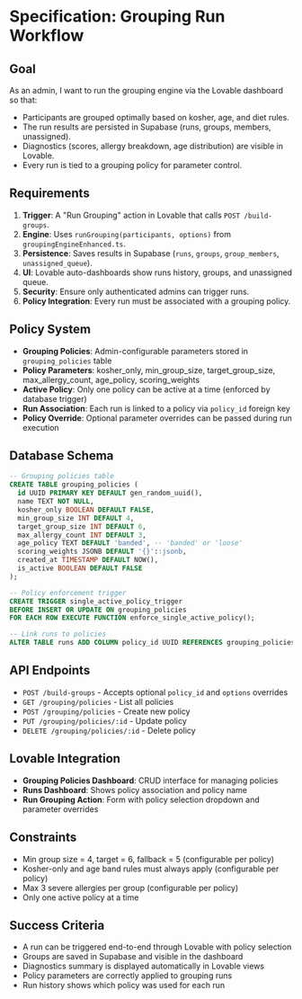 # Specification: Grouping Run Workflow

## Goal
As an admin, I want to run the grouping engine via the Lovable dashboard so that:
- Participants are grouped optimally based on kosher, age, and diet rules.
- The run results are persisted in Supabase (runs, groups, members, unassigned).
- Diagnostics (scores, allergy breakdown, age distribution) are visible in Lovable.
- Every run is tied to a grouping policy for parameter control.

## Requirements
1. **Trigger**: A "Run Grouping" action in Lovable that calls `POST /build-groups`.
2. **Engine**: Uses `runGrouping(participants, options)` from `groupingEngineEnhanced.ts`.
3. **Persistence**: Saves results in Supabase (`runs`, `groups`, `group_members`, `unassigned_queue`).
4. **UI**: Lovable auto-dashboards show runs history, groups, and unassigned queue.
5. **Security**: Ensure only authenticated admins can trigger runs.
6. **Policy Integration**: Every run must be associated with a grouping policy.

## Policy System
- **Grouping Policies**: Admin-configurable parameters stored in `grouping_policies` table
- **Policy Parameters**: kosher_only, min_group_size, target_group_size, max_allergy_count, age_policy, scoring_weights
- **Active Policy**: Only one policy can be active at a time (enforced by database trigger)
- **Run Association**: Each run is linked to a policy via `policy_id` foreign key
- **Policy Override**: Optional parameter overrides can be passed during run execution

## Database Schema
```sql
-- Grouping policies table
CREATE TABLE grouping_policies (
  id UUID PRIMARY KEY DEFAULT gen_random_uuid(),
  name TEXT NOT NULL,
  kosher_only BOOLEAN DEFAULT FALSE,
  min_group_size INT DEFAULT 4,
  target_group_size INT DEFAULT 6,
  max_allergy_count INT DEFAULT 3,
  age_policy TEXT DEFAULT 'banded', -- 'banded' or 'loose'
  scoring_weights JSONB DEFAULT '{}'::jsonb,
  created_at TIMESTAMP DEFAULT NOW(),
  is_active BOOLEAN DEFAULT FALSE
);

-- Policy enforcement trigger
CREATE TRIGGER single_active_policy_trigger
BEFORE INSERT OR UPDATE ON grouping_policies
FOR EACH ROW EXECUTE FUNCTION enforce_single_active_policy();

-- Link runs to policies
ALTER TABLE runs ADD COLUMN policy_id UUID REFERENCES grouping_policies(id);
```

## API Endpoints
- `POST /build-groups` - Accepts optional `policy_id` and `options` overrides
- `GET /grouping/policies` - List all policies
- `POST /grouping/policies` - Create new policy
- `PUT /grouping/policies/:id` - Update policy
- `DELETE /grouping/policies/:id` - Delete policy

## Lovable Integration
- **Grouping Policies Dashboard**: CRUD interface for managing policies
- **Runs Dashboard**: Shows policy association and policy name
- **Run Grouping Action**: Form with policy selection dropdown and parameter overrides

## Constraints
- Min group size = 4, target = 6, fallback = 5 (configurable per policy)
- Kosher-only and age band rules must always apply (configurable per policy)
- Max 3 severe allergies per group (configurable per policy)
- Only one active policy at a time

## Success Criteria
- A run can be triggered end-to-end through Lovable with policy selection
- Groups are saved in Supabase and visible in the dashboard
- Diagnostics summary is displayed automatically in Lovable views
- Policy parameters are correctly applied to grouping runs
- Run history shows which policy was used for each run